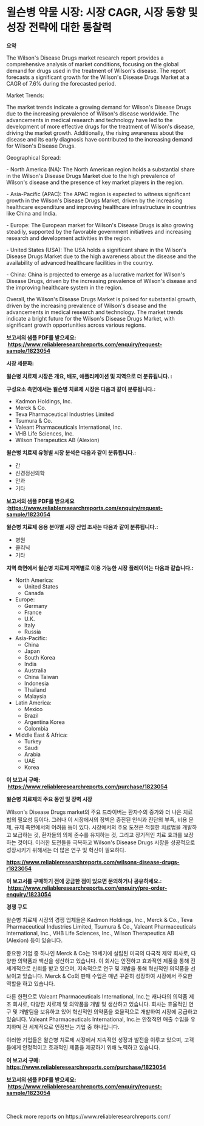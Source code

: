 <p><h1>윌슨병 약물 시장: 시장 CAGR, 시장 동향 및 성장 전략에 대한 통찰력</h1></p><p><strong>요약</strong></p>
<p><p>The Wilson's Disease Drugs market research report provides a comprehensive analysis of market conditions, focusing on the global demand for drugs used in the treatment of Wilson's disease. The report forecasts a significant growth for the Wilson's Disease Drugs Market at a CAGR of 7.6% during the forecasted period.</p><p>Market Trends:</p><p>The market trends indicate a growing demand for Wilson's Disease Drugs due to the increasing prevalence of Wilson's disease worldwide. The advancements in medical research and technology have led to the development of more effective drugs for the treatment of Wilson's disease, driving the market growth. Additionally, the rising awareness about the disease and its early diagnosis have contributed to the increasing demand for Wilson's Disease Drugs.</p><p>Geographical Spread:</p><p>- North America (NA): The North American region holds a substantial share in the Wilson's Disease Drugs Market due to the high prevalence of Wilson's disease and the presence of key market players in the region.</p><p>- Asia-Pacific (APAC): The APAC region is expected to witness significant growth in the Wilson's Disease Drugs Market, driven by the increasing healthcare expenditure and improving healthcare infrastructure in countries like China and India.</p><p>- Europe: The European market for Wilson's Disease Drugs is also growing steadily, supported by the favorable government initiatives and increasing research and development activities in the region.</p><p>- United States (USA): The USA holds a significant share in the Wilson's Disease Drugs Market due to the high awareness about the disease and the availability of advanced healthcare facilities in the country.</p><p>- China: China is projected to emerge as a lucrative market for Wilson's Disease Drugs, driven by the increasing prevalence of Wilson's disease and the improving healthcare system in the region.</p><p>Overall, the Wilson's Disease Drugs Market is poised for substantial growth, driven by the increasing prevalence of Wilson's disease and the advancements in medical research and technology. The market trends indicate a bright future for the Wilson's Disease Drugs Market, with significant growth opportunities across various regions.</p></p>
<p><strong>보고서의 샘플 PDF를 받으세요: &nbsp;<a href="https://www.reliableresearchreports.com/enquiry/request-sample/1823054">https://www.reliableresearchreports.com/enquiry/request-sample/1823054</a></strong></p>
<p><strong>시장 세분화:</strong></p>
<p><strong> 윌슨병 치료제 시장은 개요, 배포, 애플리케이션 및 지역으로 더 분류됩니다. :</strong></p>
<p><strong>구성요소 측면에서는 윌슨병 치료제 시장은 다음과 같이 분류됩니다.:</strong></p>
<p><ul><li>Kadmon Holdings, Inc.</li><li>Merck & Co.</li><li>Teva Pharmaceutical Industries Limited</li><li>Tsumura & Co.</li><li>Valeant Pharmaceuticals International, Inc.</li><li>VHB Life Sciences, Inc.</li><li>Wilson Therapeutics AB (Alexion)</li></ul></p>
<p><strong> 윌슨병 치료제 유형별 시장 분석은 다음과 같이 분류됩니다.:</strong></p>
<p><ul><li>간</li><li>신경정신의학</li><li>안과</li><li>기타</li></ul></p>
<p><strong>보고서의 샘플 PDF를 받으세요 :<a href="https://www.reliableresearchreports.com/enquiry/request-sample/1823054">https://www.reliableresearchreports.com/enquiry/request-sample/1823054</a></strong></p>
<p><strong> 윌슨병 치료제 응용 분야별 시장 산업 조사는 다음과 같이 분류됩니다.:</strong></p>
<p><ul><li>병원</li><li>클리닉</li><li>기타</li></ul></p>
<p><strong>지역 측면에서 윌슨병 치료제 지역별로 이용 가능한 시장 플레이어는 다음과 같습니다.:</strong></p>
<p><ul>
    <li>
        North America:
        <ul>
            <li>United States</li>
            <li>Canada</li>
        </ul>
    </li>
    <li>
        Europe:
        <ul>
            <li>Germany</li>
            <li>France</li>
            <li>U.K.</li>
            <li>Italy</li>
            <li>Russia</li>
        </ul>
    </li>
    <li>
        Asia-Pacific:
        <ul>
            <li>China</li>
            <li>Japan</li>
            <li>South Korea</li>
            <li>India</li>
            <li>Australia</li>
            <li>China Taiwan</li>
            <li>Indonesia</li>
            <li>Thailand</li>
            <li>Malaysia</li>
        </ul>
    </li>
    <li>
        Latin America:
        <ul>
            <li>Mexico</li>
            <li>Brazil</li>
            <li>Argentina Korea</li>
            <li>Colombia</li>
        </ul>
    </li>
    <li>
        Middle East & Africa:
        <ul>
            <li>Turkey</li>
            <li>Saudi</li>
            <li>Arabia</li>
            <li>UAE</li>
            <li>Korea</li>
        </ul>
    </li>
    </ul></p>
<p><strong>이 보고서 구매: &nbsp;<a href="https://www.reliableresearchreports.com/purchase/1823054">https://www.reliableresearchreports.com/purchase/1823054</a></strong></p>
<p><strong>윌슨병 치료제의 주요 동인 및 장벽 시장</strong></p>
<p><p>Wilson's Disease Drugs market의 주요 드라이버는 환자수의 증가와 더 나은 치료법의 필요성 등이다. 그러나 이 시장에서의 장벽은 증진된 인식과 진단의 부족, 비용 문제, 규제 측면에서의 어려움 등이 있다. 시장에서의 주요 도전은 적절한 치료법을 개발하고 보급하는 것, 환자들의 의제 준수를 유지하는 것, 그리고 장기적인 치료 효과를 보장하는 것이다. 이러한 도전들을 극복하고 Wilson's Disease Drugs 시장을 성공적으로 성장시키기 위해서는 더 많은 연구 및 혁신이 필요하다.</p></p>
<p><strong><a href="https://www.reliableresearchreports.com/wilsons-disease-drugs-r1823054">https://www.reliableresearchreports.com/wilsons-disease-drugs-r1823054</a></strong></p>
<p><strong>이 보고서를 구매하기 전에 궁금한 점이 있으면 문의하거나 공유하세요.: &nbsp;<a href="https://www.reliableresearchreports.com/enquiry/pre-order-enquiry/1823054">https://www.reliableresearchreports.com/enquiry/pre-order-enquiry/1823054</a></strong></p>
<p><strong>경쟁 구도</strong></p>
<p><p>왈슨병 치료제 시장의 경쟁 업체들은 Kadmon Holdings, Inc., Merck & Co., Teva Pharmaceutical Industries Limited, Tsumura & Co., Valeant Pharmaceuticals International, Inc., VHB Life Sciences, Inc., Wilson Therapeutics AB (Alexion) 등이 있습니다. </p><p>중요한 기업 중 하나인 Merck & Co는 19세기에 설립된 미국의 다국적 제약 회사로, 다양한 의약품과 백신을 생산하고 있습니다. 이 회사는 안전하고 효과적인 제품을 통해 전 세계적으로 신뢰를 받고 있으며, 지속적으로 연구 및 개발을 통해 혁신적인 의약품을 선보이고 있습니다. Merck & Co의 판매 수입은 매년 꾸준히 성장하여 시장에서 주요한 역할을 하고 있습니다.</p><p>다른 한편으로 Valeant Pharmaceuticals International, Inc.는 캐나다의 의약품 제조 회사로, 다양한 치료제 및 의약품을 개발 및 생산하고 있습니다. 회사는 효율적인 연구 및 개발팀을 보유하고 있어 혁신적인 의약품을 효율적으로 개발하여 시장에 공급하고 있습니다. Valeant Pharmaceuticals International, Inc.는 안정적인 매출 수입을 유지하며 전 세계적으로 인정받는 기업 중 하나입니다.</p><p>이러한 기업들은 왈슨병 치료제 시장에서 지속적인 성장과 발전을 이루고 있으며, 고객들에게 안정적이고 효과적인 제품을 제공하기 위해 노력하고 있습니다.</p></p>
<p><strong>이 보고서 구매: &nbsp; <a href="https://www.reliableresearchreports.com/purchase/1823054">https://www.reliableresearchreports.com/purchase/1823054</a></strong></p>
<p><strong>보고서의 샘플 PDF를 받으세요: &nbsp;<a href="https://www.reliableresearchreports.com/enquiry/request-sample/1823054">https://www.reliableresearchreports.com/enquiry/request-sample/1823054</a></strong><strong></strong></p>
<p>&nbsp;</p>
<p>Check more reports on https://www.reliableresearchreports.com/</p>